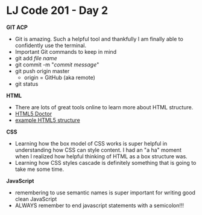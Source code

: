 # LJ Code 201 - Day 2
**GIT ACP**
* Git is amazing. Such a helpful tool and thankfully I am finally able to confidently use the terminal.
* Important Git commands to keep in mind
 * git add _file name_
 * git commit -m "_commit message_"
 * git push origin master
   * origin = GitHub (aka remote)
 * git status

**HTML**
* There are lots of great tools online to learn more about HTML structure.
 * [HTML5 Doctor](http://html5doctor.com/downloads/h5d-sectioning-flowchart.png)
 * [example HTML5 structure](http://www.developer.com/imagesvr_ce/3977/Figure01.png)


 **CSS**
 * Learning how the box model of CSS works is super helpful in understanding how CSS can style content. I had an "a ha" moment when I realized how helpful thinking of HTML as a box structure was.
 * Learning how CSS styles cascade is definitely something that is going to take me some time.


 **JavaScript**
 * remembering to use semantic names is super important for writing good clean JavaScript
 * ALWAYS remember to end javascript statements with a semicolon!!!
